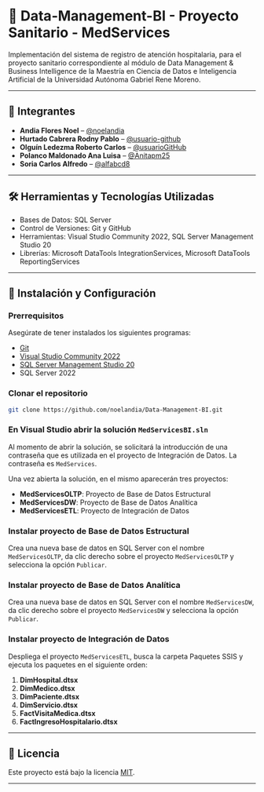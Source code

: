 ﻿# 📘 Data-Management-BI - Proyecto Sanitario - MedServices

Implementación del sistema de registro de atención hospitalaria, para el proyecto sanitario correspondiente al módulo de Data Management & Business Intelligence de la Maestría en Ciencia de Datos e Inteligencia Artificial de la Universidad Autónoma Gabriel Rene Moreno.

---

## 👥 Integrantes
- **Andia Flores Noel** – [@noelandia](https://github.com/noelandia)
- **Hurtado Cabrera Rodny Pablo** – [@usuario-github](https://github.com/usuario-github)
- **Olguín Ledezma Roberto Carlos** – [@usuarioGitHub](https://github.com/usuario)
- **Polanco Maldonado Ana Luisa** – [@Anitapm25](https://github.com/Anitapm25)
- **Soria Carlos Alfredo** – [@alfabcd8](https://github.com/alfabcd8)


---

## 🛠️ Herramientas y Tecnologías Utilizadas
- Bases de Datos: SQL Server
- Control de Versiones: Git y GitHub
- Herramientas: Visual Studio Community 2022, SQL Server Management Studio 20
- Librerías: Microsoft DataTools IntegrationServices, Microsoft DataTools ReportingServices

---

## 🚀 Instalación y Configuración

### Prerrequisitos
Asegúrate de tener instalados los siguientes programas:
- [Git](https://git-scm.com/)
- [Visual Studio Community 2022](https://visualstudio.microsoft.com/)
- [SQL Server Management Studio 20](https://docs.microsoft.com/en-us/sql/ssms/download-sql-server-management-studio-ssms?view=sql-server-ver15)
- SQL Server 2022

### Clonar el repositorio
```bash
git clone https://github.com/noelandia/Data-Management-BI.git
```

### En Visual Studio abrir la solución `MedServicesBI.sln`
Al momento de abrir la solución, se solicitará la introducción de una contraseña que es utilizada en el proyecto de Integración de Datos.
La contraseña es `MedServices`.

Una vez abierta la solución, en el mismo aparecerán tres proyectos:
- **MedServicesOLTP**: Proyecto de Base de Datos Estructural
- **MedServicesDW**: Proyecto de Base de Datos Analítica
- **MedServicesETL**: Proyecto de Integración de Datos

### Instalar proyecto de Base de Datos Estructural
Crea una nueva base de datos en SQL Server con el nombre `MedServicesOLTP`, da clic derecho sobre el proyecto `MedServicesOLTP` y selecciona la opción `Publicar`.

### Instalar proyecto de Base de Datos Analítica
Crea una nueva base de datos en SQL Server con el nombre `MedServicesDW`, da clic derecho sobre el proyecto `MedServicesDW` y selecciona la opción `Publicar`.

### Instalar proyecto de Integración de Datos
Despliega el proyecto `MedServicesETL`, busca la carpeta Paquetes SSIS y ejecuta los paquetes en el siguiente orden:
1. **DimHospital.dtsx**
2. **DimMedico.dtsx**
3. **DimPaciente.dtsx**
4. **DimServicio.dtsx**
5. **FactVisitaMedica.dtsx**
6. **FactIngresoHospitalario.dtsx**

---

## 📝 Licencia
Este proyecto está bajo la licencia [MIT](https://opensource.org/licenses/MIT).

---

